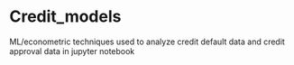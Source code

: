 # Credit_models
ML/econometric techniques used to analyze credit default data and credit approval data in jupyter notebook
